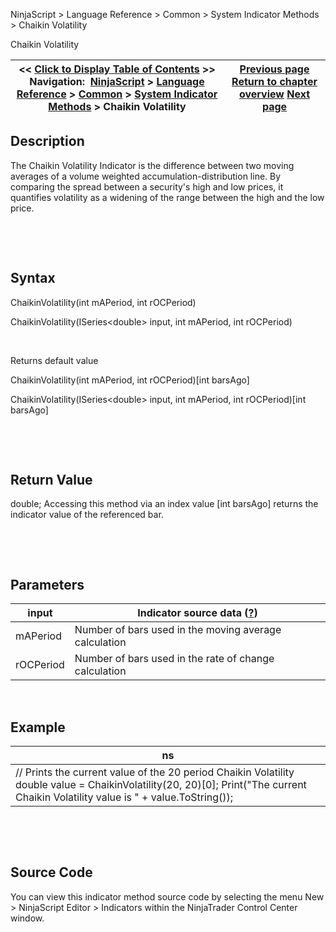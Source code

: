 ﻿


NinjaScript \> Language Reference \> Common \> System Indicator Methods \> Chaikin Volatility






















Chaikin Volatility







| \<\< [Click to Display Table of Contents](chaikin_volatility.md) \>\> **Navigation:**     [NinjaScript](ninjascript-1.md) \> [Language Reference](language_reference_wip-1.md) \> [Common](common-1.md) \> [System Indicator Methods](indicators-1.md) \> Chaikin Volatility | [Previous page](chaikin_oscillator-1.md) [Return to chapter overview](indicators-1.md) [Next page](chande_momentum_oscillator_cmo-1.md) |
| --- | --- |











## Description


The Chaikin Volatility Indicator is the difference between two moving averages of a volume weighted accumulation\-distribution line. By comparing the spread between a security's high and low prices, it quantifies volatility as a widening of the range between the high and the low price.


 


 


## Syntax


ChaikinVolatility(int mAPeriod, int rOCPeriod)  

ChaikinVolatility(ISeries\<double\> input, int mAPeriod, int rOCPeriod)  

   

Returns default value  

ChaikinVolatility(int mAPeriod, int rOCPeriod)\[int barsAgo]  

ChaikinVolatility(ISeries\<double\> input, int mAPeriod, int rOCPeriod)\[int barsAgo]


 


 


## Return Value


double; Accessing this method via an index value \[int barsAgo] returns the indicator value of the referenced bar.


 


 


## Parameters




| input | Indicator source data ([?](valid_input_data_for_indicator-1.md)) |
| --- | --- |
| mAPeriod | Number of bars used in the moving average calculation |
| rOCPeriod | Number of bars used in the rate of change calculation |



 


## 


## Example




| ns |
| --- |
| // Prints the current value of the 20 period Chaikin Volatility double value \= ChaikinVolatility(20, 20)\[0]; Print("The current Chaikin Volatility value is " \+ value.ToString()); |



 


 


## Source Code


You can view this indicator method source code by selecting the menu New \> NinjaScript Editor \> Indicators within the NinjaTrader Control Center window.








